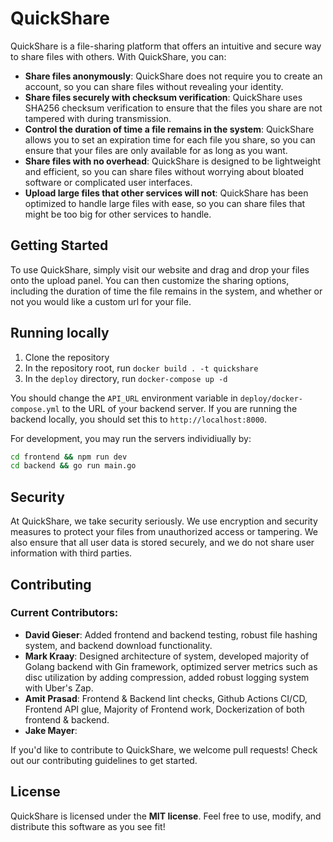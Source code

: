 # QuickShare
QuickShare is a file-sharing platform that offers an intuitive and secure way to share files with others. With QuickShare, you can:

- **Share files anonymously**: QuickShare does not require you to create an account, so you can share files without revealing your identity.
- **Share files securely with checksum verification**: QuickShare uses SHA256 checksum verification to ensure that the files you share are not tampered with during transmission.
- **Control the duration of time a file remains in the system**: QuickShare allows you to set an expiration time for each file you share, so you can ensure that your files are only available for as long as you want.
- **Share files with no overhead**: QuickShare is designed to be lightweight and efficient, so you can share files without worrying about bloated software or complicated user interfaces.
- **Upload large files that other services will not**: QuickShare has been optimized to handle large files with ease, so you can share files that might be too big for other services to handle.

## Getting Started
To use QuickShare, simply visit our website and drag and drop your files onto the upload panel. You can then customize the sharing options, including the duration of time the file remains in the system, and whether or not you would like a custom url for your file.

## Running locally
1. Clone the repository
2. In the repository root, run `docker build . -t quickshare`
3. In the `deploy` directory, run `docker-compose up -d`

You should change the `API_URL` environment variable in `deploy/docker-compose.yml` to the URL of your backend server. If you are running the backend locally, you should set this to `http://localhost:8000`. 

For development, you may run the servers individiually by:
```bash
cd frontend && npm run dev
cd backend && go run main.go
```

## Security
At QuickShare, we take security seriously. We use encryption and security measures to protect your files from unauthorized access or tampering. We also ensure that all user data is stored securely, and we do not share user information with third parties.

## Contributing
### Current Contributors:
- **David Gieser**: Added frontend and backend testing, robust file hashing system, and backend download functionality.
- **Mark Kraay**:  Designed architecture of system, developed majority of Golang backend with Gin framework, optimized server metrics such as disc utilization by adding compression, added robust logging system with Uber's Zap.
- **Amit Prasad**: Frontend & Backend lint checks, Github Actions CI/CD, Frontend API glue, Majority of Frontend work, Dockerization of both frontend & backend.
- **Jake Mayer**: 

If you'd like to contribute to QuickShare, we welcome pull requests! Check out our contributing guidelines to get started.

## License
QuickShare is licensed under the **MIT license**. Feel free to use, modify, and distribute this software as you see fit!
